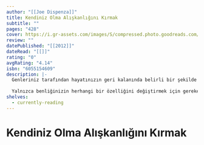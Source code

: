 ```yaml
---
author: "[[Joe Dispenza]]"
title: Kendiniz Olma Alışkanlığını Kırmak
subtitle: ""
pages: "428"
cover: https://i.gr-assets.com/images/S/compressed.photo.goodreads.com/books/1428577317l/25326449.jpg
review: ""
datePublished: "[[2012]]"
dateRead: "[[]]"
rating: "0"
avgRating: "4.14"
isbn: "6055154609"
description: |-
  Genleriniz tarafından hayatınızın geri kalanında belirli bir şekilde olmak için kaderinize terk edilmediniz. Tüm insanları seçtikleri gerçekliği yaratmaları için yetkilendiren yeni bir bilim dalı ortaya çıkıyor. Kendiniz Olma Alışkanlığını Kırmak isimli bu kitapta meşhur yazar, konuşmacı, araştırmacı ve kiroprakti uzmanı Dr. Joe Dispenza size gerçekten nelerin mümkün olduğunu göstermek için kuantum fiziği, nörobilim, beyin kimyası, biyoloji ve genetik alanlarını bir araya getiriyor.  
    
  Yalnızca benliğinizin herhangi bir özelliğini değiştirmek için gereken bilgiye sahip olmakla kalmayacak, aynı zamanda yaşamınızın herhangi bir alanında ölçülebilir değişiklikler yapmak için öğrendiklerinizi uygulayabileceğiniz adım adım araçlar öğreneceksiniz. Dr. Dispenza, eski çağ anlayışlarının önündeki gizem perdesini kaldırıyor ve bilim ile spiritüellik arasındaki uçurumda bir köprü yaratıyor. Güçlü atölye çalışmaları ve konferanslarıyla 24 ülkeden binlerce insan bu ilkeleri baştan aşağı değişmek için kullandı. Siz de kendiniz olma alışkanlığını kırıp zihninizi gerçek anlamda değiştirdiğinizde, hayatınız bir daha asla eskisi gibi olmayacak!
shelves:
  - currently-reading
---
```

# Kendiniz Olma Alışkanlığını Kırmak
